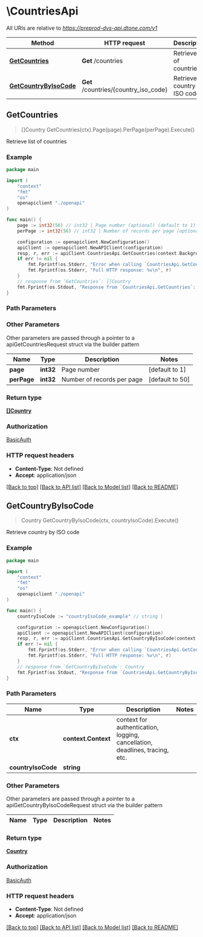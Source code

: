 # \CountriesApi

All URIs are relative to *https://preprod-dvs-api.dtone.com/v1*

Method | HTTP request | Description
------------- | ------------- | -------------
[**GetCountries**](CountriesApi.md#GetCountries) | **Get** /countries | Retrieve list of countries
[**GetCountryByIsoCode**](CountriesApi.md#GetCountryByIsoCode) | **Get** /countries/{country_iso_code} | Retrieve country by ISO code



## GetCountries

> []Country GetCountries(ctx).Page(page).PerPage(perPage).Execute()

Retrieve list of countries

### Example

```go
package main

import (
    "context"
    "fmt"
    "os"
    openapiclient "./openapi"
)

func main() {
    page := int32(56) // int32 | Page number (optional) (default to 1)
    perPage := int32(56) // int32 | Number of records per page (optional) (default to 50)

    configuration := openapiclient.NewConfiguration()
    apiClient := openapiclient.NewAPIClient(configuration)
    resp, r, err := apiClient.CountriesApi.GetCountries(context.Background()).Page(page).PerPage(perPage).Execute()
    if err != nil {
        fmt.Fprintf(os.Stderr, "Error when calling `CountriesApi.GetCountries``: %v\n", err)
        fmt.Fprintf(os.Stderr, "Full HTTP response: %v\n", r)
    }
    // response from `GetCountries`: []Country
    fmt.Fprintf(os.Stdout, "Response from `CountriesApi.GetCountries`: %v\n", resp)
}
```

### Path Parameters



### Other Parameters

Other parameters are passed through a pointer to a apiGetCountriesRequest struct via the builder pattern


Name | Type | Description  | Notes
------------- | ------------- | ------------- | -------------
 **page** | **int32** | Page number | [default to 1]
 **perPage** | **int32** | Number of records per page | [default to 50]

### Return type

[**[]Country**](Country.md)

### Authorization

[BasicAuth](../README.md#BasicAuth)

### HTTP request headers

- **Content-Type**: Not defined
- **Accept**: application/json

[[Back to top]](#) [[Back to API list]](../README.md#documentation-for-api-endpoints)
[[Back to Model list]](../README.md#documentation-for-models)
[[Back to README]](../README.md)


## GetCountryByIsoCode

> Country GetCountryByIsoCode(ctx, countryIsoCode).Execute()

Retrieve country by ISO code

### Example

```go
package main

import (
    "context"
    "fmt"
    "os"
    openapiclient "./openapi"
)

func main() {
    countryIsoCode := "countryIsoCode_example" // string | 

    configuration := openapiclient.NewConfiguration()
    apiClient := openapiclient.NewAPIClient(configuration)
    resp, r, err := apiClient.CountriesApi.GetCountryByIsoCode(context.Background(), countryIsoCode).Execute()
    if err != nil {
        fmt.Fprintf(os.Stderr, "Error when calling `CountriesApi.GetCountryByIsoCode``: %v\n", err)
        fmt.Fprintf(os.Stderr, "Full HTTP response: %v\n", r)
    }
    // response from `GetCountryByIsoCode`: Country
    fmt.Fprintf(os.Stdout, "Response from `CountriesApi.GetCountryByIsoCode`: %v\n", resp)
}
```

### Path Parameters


Name | Type | Description  | Notes
------------- | ------------- | ------------- | -------------
**ctx** | **context.Context** | context for authentication, logging, cancellation, deadlines, tracing, etc.
**countryIsoCode** | **string** |  | 

### Other Parameters

Other parameters are passed through a pointer to a apiGetCountryByIsoCodeRequest struct via the builder pattern


Name | Type | Description  | Notes
------------- | ------------- | ------------- | -------------


### Return type

[**Country**](Country.md)

### Authorization

[BasicAuth](../README.md#BasicAuth)

### HTTP request headers

- **Content-Type**: Not defined
- **Accept**: application/json

[[Back to top]](#) [[Back to API list]](../README.md#documentation-for-api-endpoints)
[[Back to Model list]](../README.md#documentation-for-models)
[[Back to README]](../README.md)

